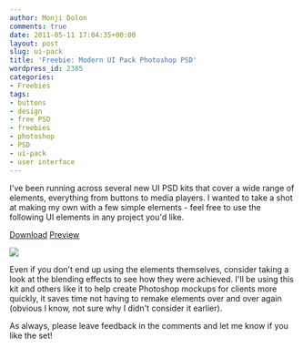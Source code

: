 ```yaml
---
author: Monji Dolon
comments: true
date: 2011-05-11 17:04:35+00:00
layout: post
slug: ui-pack
title: 'Freebie: Modern UI Pack Photoshop PSD'
wordpress_id: 2385
categories:
- Freebies
tags:
- buttons
- design
- free PSD
- freebies
- photoshop
- PSD
- ui-pack
- user interface
---
```


I've been running across several new UI PSD kits that cover a wide range of elements, everything from buttons to media players.  I wanted to take a shot at making my own with a few simple elements - feel free to use the following UI elements in any project you'd like.

<div class="download">
  <a href="http://devgrow.s3.amazonaws.com/assets/files/ui-pack.zip" class="primary">Download</a>
  <a href="http://devgrow.s3.amazonaws.com/assets/images/ui-pack-preview.png" class="secondary">Preview</a>
</div>

[![](http://devgrow.s3.amazonaws.com/assets/images/ui-pack-big.png)](http://devgrow.s3.amazonaws.com/assets/images/ui-pack-preview.png)

Even if you don't end up using the elements themselves, consider taking a look at the blending effects to see how they were achieved.  I'll be using this kit and others like it to help create Photoshop mockups for clients more quickly, it saves time not having to remake elements over and over again (obvious I know, not sure why I didn't consider it earlier).

As always, please leave feedback in the comments and let me know if you like the set!